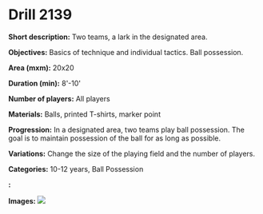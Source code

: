 # Drill 2139

**Short description:**
Two teams, a lark in the designated area.

**Objectives:**
Basics of technique and individual tactics. Ball possession.

**Area (mxm):**
20x20

**Duration (min):**
8'-10'

**Number of players:**
All players

**Materials:**
Balls, printed T-shirts, marker point

**Progression:**
In a designated area, two teams play ball possession. The goal is to maintain possession of the ball for as long as possible.

**Variations:**
Change the size of the playing field and the number of players.

**Categories:**
10-12 years, Ball Possession

**:**


**Images:**
![](https://www.coachingfutsal.com/\images\4664cbc7-fcbb-4113-bd53-c222cbe226a7_284.png)

